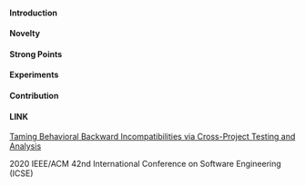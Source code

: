 #### Introduction



#### Novelty



#### Strong Points



#### Experiments



#### Contribution



#### LINK

[Taming Behavioral Backward Incompatibilities via Cross-Project Testing and Analysis](https://lingming.cs.illinois.edu/publications/icse2020a.pdf)

2020 IEEE/ACM 42nd International Conference on Software Engineering (ICSE)